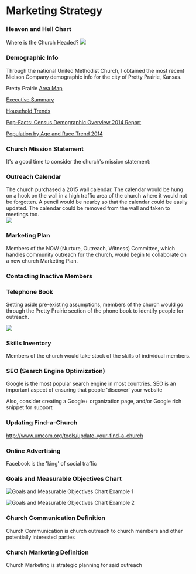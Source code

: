 # Marketing Strategy

### Heaven and Hell Chart

Where is the Church Headed?
![](marketing-strategy/marketing-strategy-heaven-or-hell-chart.jpg)

### Demographic Info

Through the national United Methodist Church, I obtained the most recent Nielson Company demographic info for the city of Pretty Prairie, Kansas. 

Pretty Prairie [Area Map](https://drive.google.com/file/d/0B02bpu7HZwJRaVp5dGNMOUpYbU0/view?usp=sharing)

[Executive Summary](https://drive.google.com/file/d/0B02bpu7HZwJRMFJTM3BWZXprbWM/view?usp=sharing)

[Household Trends](https://drive.google.com/file/d/0B02bpu7HZwJRV1dnSGplRUxmMDg/view?usp=sharing)

[Pop-Facts: Census Demographic Overview 2014 Report](https://drive.google.com/file/d/0B02bpu7HZwJRSHFwVm5kX0FHMmc/view?usp=sharing)

[Population by Age and Race Trend 2014](https://drive.google.com/file/d/0B02bpu7HZwJRelJTXzd1XzVWUE0/view?usp=sharing)

### Church Mission Statement

It's a good time to consider the church's mission statement: 

### Outreach Calendar

The church purchased a 2015 wall calendar. The calendar would be hung on a hook on the wall in a high traffic area of the church where it would not be forgotten. A pencil would be nearby so that the calendar could be easily updated. The calendar could be removed from the wall and taken to meetings too.  
![](marketing-strategy/marketing-strategy-outreach-calendar.JPG)

### Marketing Plan

Members of the NOW (Nurture, Outreach, Witness) Committee, which handles community outreach for the church, would begin to collaborate on a new church Marketing Plan. 

### Contacting Inactive Members

### Telephone Book

Setting aside pre-existing assumptions, members of the church would go through the Pretty Prairie section of the phone book to identify people for outreach. 

![](marketing-strategy/marketing-strategy-telephone-book.JPG)

### Skills Inventory

Members of the church would take stock of the skills of individual members. 

### SEO (Search Engine Optimization) 

Google is the most popular search engine in most countries. SEO is an important aspect of ensuring that people 'discover' your website

Also, consider creating a Google+ organization page, and/or Google rich snippet for support

### Updating Find-a-Church

http://www.umcom.org/tools/update-your-find-a-church

### Online Advertising

Facebook is the 'king' of social traffic

### Goals and Measurable Objectives Chart

![Goals and Measurable Objectives Chart Example 1](marketing-strategy/marketing-strategy-goals-measurable-objectives-chart-example-1.png)

![Goals and Measurable Objectives Chart Example 2](marketing-strategy/marketing-strategy-goals-measurable-objectives-chart-example-2.png)

### Church Communication Definition

Church Communication is church outreach to church members and other potentially interested parties

### Church Marketing Definition

Church Marketing is strategic planning for said outreach
